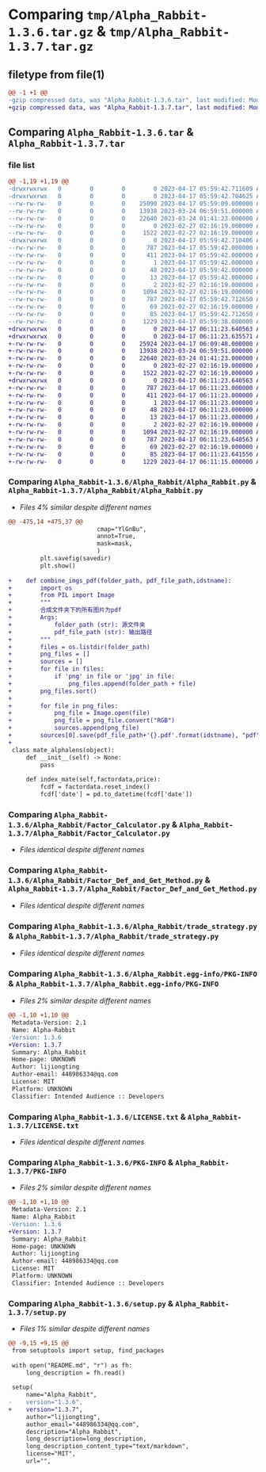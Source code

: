 # Comparing `tmp/Alpha_Rabbit-1.3.6.tar.gz` & `tmp/Alpha_Rabbit-1.3.7.tar.gz`

## filetype from file(1)

```diff
@@ -1 +1 @@
-gzip compressed data, was "Alpha_Rabbit-1.3.6.tar", last modified: Mon Apr 17 05:59:42 2023, max compression
+gzip compressed data, was "Alpha_Rabbit-1.3.7.tar", last modified: Mon Apr 17 06:11:23 2023, max compression
```

## Comparing `Alpha_Rabbit-1.3.6.tar` & `Alpha_Rabbit-1.3.7.tar`

### file list

```diff
@@ -1,19 +1,19 @@
-drwxrwxrwx   0        0        0        0 2023-04-17 05:59:42.711609 Alpha_Rabbit-1.3.6/
-drwxrwxrwx   0        0        0        0 2023-04-17 05:59:42.704625 Alpha_Rabbit-1.3.6/Alpha_Rabbit/
--rw-rw-rw-   0        0        0    25090 2023-04-17 05:59:09.000000 Alpha_Rabbit-1.3.6/Alpha_Rabbit/Alpha_Rabbit.py
--rw-rw-rw-   0        0        0    13938 2023-03-24 06:59:51.000000 Alpha_Rabbit-1.3.6/Alpha_Rabbit/Factor_Calculator.py
--rw-rw-rw-   0        0        0    22640 2023-03-24 01:41:23.000000 Alpha_Rabbit-1.3.6/Alpha_Rabbit/Factor_Def_and_Get_Method.py
--rw-rw-rw-   0        0        0        0 2023-02-27 02:16:19.000000 Alpha_Rabbit-1.3.6/Alpha_Rabbit/__init__.py
--rw-rw-rw-   0        0        0     1522 2023-02-27 02:16:19.000000 Alpha_Rabbit-1.3.6/Alpha_Rabbit/trade_strategy.py
-drwxrwxrwx   0        0        0        0 2023-04-17 05:59:42.710406 Alpha_Rabbit-1.3.6/Alpha_Rabbit.egg-info/
--rw-rw-rw-   0        0        0      787 2023-04-17 05:59:42.000000 Alpha_Rabbit-1.3.6/Alpha_Rabbit.egg-info/PKG-INFO
--rw-rw-rw-   0        0        0      411 2023-04-17 05:59:42.000000 Alpha_Rabbit-1.3.6/Alpha_Rabbit.egg-info/SOURCES.txt
--rw-rw-rw-   0        0        0        1 2023-04-17 05:59:42.000000 Alpha_Rabbit-1.3.6/Alpha_Rabbit.egg-info/dependency_links.txt
--rw-rw-rw-   0        0        0       48 2023-04-17 05:59:42.000000 Alpha_Rabbit-1.3.6/Alpha_Rabbit.egg-info/requires.txt
--rw-rw-rw-   0        0        0       13 2023-04-17 05:59:42.000000 Alpha_Rabbit-1.3.6/Alpha_Rabbit.egg-info/top_level.txt
--rw-rw-rw-   0        0        0        2 2023-02-27 02:16:19.000000 Alpha_Rabbit-1.3.6/Alpha_Rabbit.egg-info/zip-safe
--rw-rw-rw-   0        0        0     1094 2023-02-27 02:16:19.000000 Alpha_Rabbit-1.3.6/LICENSE.txt
--rw-rw-rw-   0        0        0      787 2023-04-17 05:59:42.712650 Alpha_Rabbit-1.3.6/PKG-INFO
--rw-rw-rw-   0        0        0       69 2023-02-27 02:16:19.000000 Alpha_Rabbit-1.3.6/README.md
--rw-rw-rw-   0        0        0       85 2023-04-17 05:59:42.712650 Alpha_Rabbit-1.3.6/setup.cfg
--rw-rw-rw-   0        0        0     1229 2023-04-17 05:59:38.000000 Alpha_Rabbit-1.3.6/setup.py
+drwxrwxrwx   0        0        0        0 2023-04-17 06:11:23.640563 Alpha_Rabbit-1.3.7/
+drwxrwxrwx   0        0        0        0 2023-04-17 06:11:23.635571 Alpha_Rabbit-1.3.7/Alpha_Rabbit/
+-rw-rw-rw-   0        0        0    25924 2023-04-17 06:09:48.000000 Alpha_Rabbit-1.3.7/Alpha_Rabbit/Alpha_Rabbit.py
+-rw-rw-rw-   0        0        0    13938 2023-03-24 06:59:51.000000 Alpha_Rabbit-1.3.7/Alpha_Rabbit/Factor_Calculator.py
+-rw-rw-rw-   0        0        0    22640 2023-03-24 01:41:23.000000 Alpha_Rabbit-1.3.7/Alpha_Rabbit/Factor_Def_and_Get_Method.py
+-rw-rw-rw-   0        0        0        0 2023-02-27 02:16:19.000000 Alpha_Rabbit-1.3.7/Alpha_Rabbit/__init__.py
+-rw-rw-rw-   0        0        0     1522 2023-02-27 02:16:19.000000 Alpha_Rabbit-1.3.7/Alpha_Rabbit/trade_strategy.py
+drwxrwxrwx   0        0        0        0 2023-04-17 06:11:23.640563 Alpha_Rabbit-1.3.7/Alpha_Rabbit.egg-info/
+-rw-rw-rw-   0        0        0      787 2023-04-17 06:11:23.000000 Alpha_Rabbit-1.3.7/Alpha_Rabbit.egg-info/PKG-INFO
+-rw-rw-rw-   0        0        0      411 2023-04-17 06:11:23.000000 Alpha_Rabbit-1.3.7/Alpha_Rabbit.egg-info/SOURCES.txt
+-rw-rw-rw-   0        0        0        1 2023-04-17 06:11:23.000000 Alpha_Rabbit-1.3.7/Alpha_Rabbit.egg-info/dependency_links.txt
+-rw-rw-rw-   0        0        0       48 2023-04-17 06:11:23.000000 Alpha_Rabbit-1.3.7/Alpha_Rabbit.egg-info/requires.txt
+-rw-rw-rw-   0        0        0       13 2023-04-17 06:11:23.000000 Alpha_Rabbit-1.3.7/Alpha_Rabbit.egg-info/top_level.txt
+-rw-rw-rw-   0        0        0        2 2023-02-27 02:16:19.000000 Alpha_Rabbit-1.3.7/Alpha_Rabbit.egg-info/zip-safe
+-rw-rw-rw-   0        0        0     1094 2023-02-27 02:16:19.000000 Alpha_Rabbit-1.3.7/LICENSE.txt
+-rw-rw-rw-   0        0        0      787 2023-04-17 06:11:23.640563 Alpha_Rabbit-1.3.7/PKG-INFO
+-rw-rw-rw-   0        0        0       69 2023-02-27 02:16:19.000000 Alpha_Rabbit-1.3.7/README.md
+-rw-rw-rw-   0        0        0       85 2023-04-17 06:11:23.641556 Alpha_Rabbit-1.3.7/setup.cfg
+-rw-rw-rw-   0        0        0     1229 2023-04-17 06:11:15.000000 Alpha_Rabbit-1.3.7/setup.py
```

### Comparing `Alpha_Rabbit-1.3.6/Alpha_Rabbit/Alpha_Rabbit.py` & `Alpha_Rabbit-1.3.7/Alpha_Rabbit/Alpha_Rabbit.py`

 * *Files 4% similar despite different names*

```diff
@@ -475,14 +475,37 @@
                         cmap="YlGnBu",
                         annot=True,
                         mask=mask,
                         )
         plt.savefig(savedir)
         plt.show()
 
+    def combine_imgs_pdf(folder_path, pdf_file_path,idstname):
+        import os
+        from PIL import Image
+        """
+        合成文件夹下的所有图片为pdf
+        Args:
+            folder_path (str): 源文件夹
+            pdf_file_path (str): 输出路径
+        """
+        files = os.listdir(folder_path)
+        png_files = []
+        sources = []
+        for file in files:
+            if 'png' in file or 'jpg' in file:
+                png_files.append(folder_path + file)
+        png_files.sort()
+    
+        for file in png_files:
+            png_file = Image.open(file)
+            png_file = png_file.convert("RGB")
+            sources.append(png_file)
+        sources[0].save(pdf_file_path+'{}.pdf'.format(idstname), "pdf", save_all=True, append_images=sources[1:],quality = 95)
+
 class mate_alphalens(object):
     def __init__(self) -> None:
         pass
 
     def index_mate(self,factordata,price):
         fcdf = factordata.reset_index()
         fcdf['date'] = pd.to_datetime(fcdf['date'])
```

### Comparing `Alpha_Rabbit-1.3.6/Alpha_Rabbit/Factor_Calculator.py` & `Alpha_Rabbit-1.3.7/Alpha_Rabbit/Factor_Calculator.py`

 * *Files identical despite different names*

### Comparing `Alpha_Rabbit-1.3.6/Alpha_Rabbit/Factor_Def_and_Get_Method.py` & `Alpha_Rabbit-1.3.7/Alpha_Rabbit/Factor_Def_and_Get_Method.py`

 * *Files identical despite different names*

### Comparing `Alpha_Rabbit-1.3.6/Alpha_Rabbit/trade_strategy.py` & `Alpha_Rabbit-1.3.7/Alpha_Rabbit/trade_strategy.py`

 * *Files identical despite different names*

### Comparing `Alpha_Rabbit-1.3.6/Alpha_Rabbit.egg-info/PKG-INFO` & `Alpha_Rabbit-1.3.7/Alpha_Rabbit.egg-info/PKG-INFO`

 * *Files 2% similar despite different names*

```diff
@@ -1,10 +1,10 @@
 Metadata-Version: 2.1
 Name: Alpha-Rabbit
-Version: 1.3.6
+Version: 1.3.7
 Summary: Alpha_Rabbit
 Home-page: UNKNOWN
 Author: lijiongting
 Author-email: 448986334@qq.com
 License: MIT
 Platform: UNKNOWN
 Classifier: Intended Audience :: Developers
```

### Comparing `Alpha_Rabbit-1.3.6/LICENSE.txt` & `Alpha_Rabbit-1.3.7/LICENSE.txt`

 * *Files identical despite different names*

### Comparing `Alpha_Rabbit-1.3.6/PKG-INFO` & `Alpha_Rabbit-1.3.7/PKG-INFO`

 * *Files 2% similar despite different names*

```diff
@@ -1,10 +1,10 @@
 Metadata-Version: 2.1
 Name: Alpha_Rabbit
-Version: 1.3.6
+Version: 1.3.7
 Summary: Alpha_Rabbit
 Home-page: UNKNOWN
 Author: lijiongting
 Author-email: 448986334@qq.com
 License: MIT
 Platform: UNKNOWN
 Classifier: Intended Audience :: Developers
```

### Comparing `Alpha_Rabbit-1.3.6/setup.py` & `Alpha_Rabbit-1.3.7/setup.py`

 * *Files 1% similar despite different names*

```diff
@@ -9,15 +9,15 @@
 from setuptools import setup, find_packages
 
 with open("README.md", "r") as fh:
     long_description = fh.read()
 
 setup(
     name="Alpha_Rabbit",
-    version="1.3.6",
+    version="1.3.7",
     author="lijiongting",
     author_email="448986334@qq.com",
     description="Alpha_Rabbit",
     long_description=long_description,
     long_description_content_type="text/markdown",
     license="MIT",
     url="",
```

